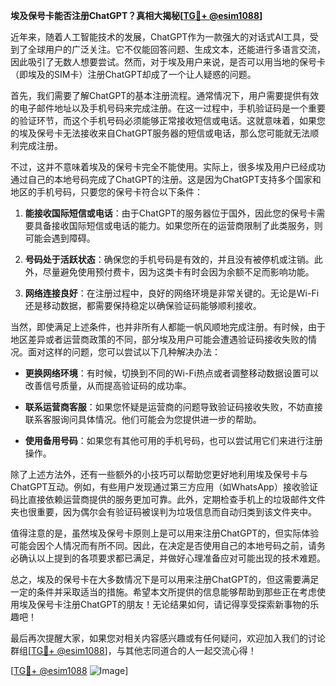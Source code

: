 **埃及保号卡能否注册ChatGPT？真相大揭秘[[TG💪+ @esim1088](https://t.me/s/esim1088)]**

近年来，随着人工智能技术的发展，ChatGPT作为一款强大的对话式AI工具，受到了全球用户的广泛关注。它不仅能回答问题、生成文本，还能进行多语言交流，因此吸引了无数人想要尝试。然而，对于埃及用户来说，是否可以用当地的保号卡（即埃及的SIM卡）注册ChatGPT却成了一个让人疑惑的问题。

首先，我们需要了解ChatGPT的基本注册流程。通常情况下，用户需要提供有效的电子邮件地址以及手机号码来完成注册。在这一过程中，手机验证码是一个重要的验证环节，而这个手机号码必须能够正常接收短信或电话。这就意味着，如果您的埃及保号卡无法接收来自ChatGPT服务器的短信或电话，那么您可能就无法顺利完成注册。

不过，这并不意味着埃及的保号卡完全不能使用。实际上，很多埃及用户已经成功通过自己的本地号码完成了ChatGPT的注册。这是因为ChatGPT支持多个国家和地区的手机号码，只要您的保号卡符合以下条件：

1. **能接收国际短信或电话**：由于ChatGPT的服务器位于国外，因此您的保号卡需要具备接收国际短信或电话的能力。如果您所在的运营商限制了此类服务，则可能会遇到障碍。
   
2. **号码处于活跃状态**：确保您的手机号码是有效的，并且没有被停机或注销。此外，尽量避免使用预付费卡，因为这类卡有时会因为余额不足而影响功能。

3. **网络连接良好**：在注册过程中，良好的网络环境是非常关键的。无论是Wi-Fi还是移动数据，都需要保持稳定以确保验证码能够顺利接收。

当然，即使满足上述条件，也并非所有人都能一帆风顺地完成注册。有时候，由于地区差异或者运营商政策的不同，部分埃及用户可能会遭遇验证码接收失败的情况。面对这样的问题，您可以尝试以下几种解决办法：

- **更换网络环境**：有时候，切换到不同的Wi-Fi热点或者调整移动数据设置可以改善信号质量，从而提高验证码的成功率。
  
- **联系运营商客服**：如果您怀疑是运营商的问题导致验证码接收失败，不妨直接联系客服询问具体情况。他们可能会为您提供进一步的帮助。

- **使用备用号码**：如果您有其他可用的手机号码，也可以尝试用它们来进行注册操作。

除了上述方法外，还有一些额外的小技巧可以帮助您更好地利用埃及保号卡与ChatGPT互动。例如，有些用户发现通过第三方应用（如WhatsApp）接收验证码比直接依赖运营商提供的服务更加可靠。此外，定期检查手机上的垃圾邮件文件夹也很重要，因为偶尔会有验证码被误判为垃圾信息而自动归类到该文件夹中。

值得注意的是，虽然埃及保号卡原则上是可以用来注册ChatGPT的，但实际体验可能会因个人情况而有所不同。因此，在决定是否使用自己的本地号码之前，请务必确认以上提到的各项要求都已满足，并做好心理准备应对可能出现的技术难题。

总之，埃及的保号卡在大多数情况下是可以用来注册ChatGPT的，但这需要满足一定的条件并采取适当的措施。希望本文所提供的信息能够帮助到那些正在考虑使用埃及保号卡注册ChatGPT的朋友！无论结果如何，请记得享受探索新事物的乐趣吧！

最后再次提醒大家，如果您对相关内容感兴趣或有任何疑问，欢迎加入我们的讨论群组[[TG💪+ @esim1088](https://t.me/s/esim1088)]，与其他志同道合的人一起交流心得！

[[TG💪+ @esim1088](https://t.me/s/esim1088) ![Image](https://i.postimg.cc/4NQfJmqS/Snipaste-2025-05-13-00-14-12.png)]
